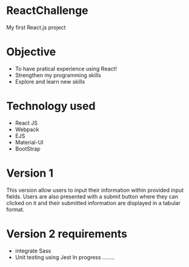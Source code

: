 # ReactChallenge
My first React.js project 

# Objective
- To have pratical experience using React!
- Strengthen my programming skills
- Explore and learn new skills

# Technology used
* React JS 
* Webpack 
* EJS
* Material-UI
* BootStrap 

# Version 1
This version allow users to input their information within provided input fields. Users are also presented with a submit button where they can clicked on it and their submitted information are displayed in a tabular format. 

# Version 2 requirements
- integrate Sass
- Unit testing using Jest
In progress ........

